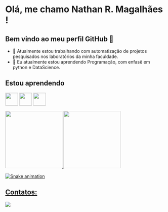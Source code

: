# Olá, me chamo Nathan R. Magalhães ! 
## Bem vindo ao meu perfil GitHub 👋

- 🔭 Atualmente estou trabalhando com automatização de projetos pesquisados nos laboratórios da minha faculdade.
- 🌱 Eu atualmente estou aprendendo Programação, com enfasê em python e DataScience.


## Estou aprendendo
<img src="https://cdn.jsdelivr.net/gh/devicons/devicon/icons/javascript/javascript-original.svg" width="40" height="40"/> <img src="https://cdn.jsdelivr.net/gh/devicons/devicon/icons/html5/html5-original-wordmark.svg"  width="40" height="40" /> <img src="https://cdn.jsdelivr.net/gh/devicons/devicon/icons/python/python-original-wordmark.svg" width="40" height="40"/> 
        
<div>
<a href="https://github.com/nrmagalhaes1">
<img height="180em" src="https://github-readme-stats.vercel.app/api?username=nrmagalhaes1&show_icons=true&theme=default&include_all_commits=true&count_private=true"/>
<img height="180em" src="https://github-readme-stats.vercel.app/api/top-langs/?username=nrmagalhaes1&layout=compact&langs_count=7&theme=default"/>
</div>        

![Snake animation](https://github.com/nrmagalhaes1/nrmagalhaes1/blob/output/github-contribution-grid-snake.svg)

## Contatos:
<div>
<a href="https://www.linkedin.com/in/nrmagalhaes" target="_blank"><img src="https://img.shields.io/badge/-LinkedIn-%230077B5?style=for-the-badge&logo=linkedin&logoColor=white" target="_blank"></a>   
</div>
          
          
          

